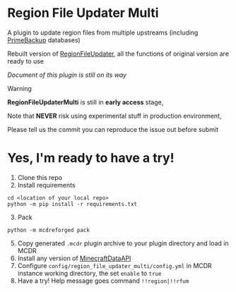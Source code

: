 # Region File Updater Multi

A plugin to update region files from multiple upstreams (including [PrimeBackup](https://github.com/PrimeBackup/) databases)

Rebuilt version of [RegionFileUpdater](https://github.com/TISUnion/RegionFileUpdater/),
all the functions of original version are ready to use

*Document of this plugin is still on its way*

> [!WARNING]
> **RegionFileUpdaterMulti** is still in **early access** stage, 
>
> Note that **NEVER** risk using experimental stuff in production environment,
> 
> Please tell us the commit you can reproduce the issue out before submit


# Yes, I'm ready to have a try!

1. Clone this repo
2. Install requirements
```
cd <location of your local repo>
python -m pip install -r requirements.txt
```
3. Pack
```
python -m mcdreforged pack
```
5. Copy generated `.mcdr` plugin archive to your plugin directory and load in MCDR
6. Install any version of [MinecraftDataAPI](https://github.com/MCDReforged/MinecraftDataAPI)
7. Configure `config/region_file_updater_multi/config.yml` in MCDR instance working directory, the set `enable` to `true`
8. Have a try! Help message goes command `!!region|!!rfum`
